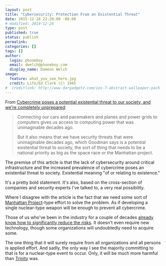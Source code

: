 ```yaml
---
layout: post
title: "Cybersecurity: Protection From an Existential Threat"
date: 2015-12-28 22:20:00 -08:00
# modified: 2014-12-24
type: post
published: true
status: publish
permalink: 
categories: []
tags: []
author:
  login: phoneboy
  email: dwelch@phoneboy.com
  display_name: Dameon Welch
image:
  feature: what_you_see_here.jpg
  credit: Life/Ed Clark (C) 1945
#  creditlink: http://www.dargadgetz.com/ios-7-abstract-wallpaper-pack-for-iphone-5-and-ipod-touch-retina/
---
```

From [Cybercrime poses a potential existential threat to our society, and we're completely unprepared](http://www.businessinsider.com/future-of-cybercrime-and-cybersecurity-2015-5):

> Connecting our cars and pacemakers and planes and power grids to computers gives us access to computing power that was unimaginable decades ago. 
>
> But it also means that we have security threats that were unimaginable decades ago, which Goodman says is a potential existential threat to society, the sort of thing that needs to be a national priority as big as the space race or the Manhattan project.

The premise of this article is that the lack of cybersecurity around critical
infrastructure and the increased prevalence of cybercrime poses an
existential threat to society. Existential meaning "of or relating to
existence." 

It's a pretty bold statement. It's also, based on the cross-section of
companies and security experts I've talked to, a very real possibility. 

Where I disagree with the article is the fact that we need some sort of
[Manhattan Project](https://en.wikipedia.org/wiki/Manhattan_Project)-type
effort to solve the problem. As if developing a single nuclear-type weapon
will be enough to prevent all cybercrime.

Those of us who've been in the industry for a couple of decades [already
know how to significantly reduce the risks](/2015/08/06/all-the-security-tools-in-the-world-wont-help-if-you-dont-do-this/). It doesn't even require new
technology, though some organizations will undoubtedly need to acquire
some.

The one thing that it will surely require from all organizations and all
persons is applied effort. And sadly, the only way I see the majority
committing to that is for a nuclear-type event to occur. Only, it will be
much more harmful than [Trinity](https://en.m.wikipedia.org/wiki/Trinity_(nuclear_test)) was.
